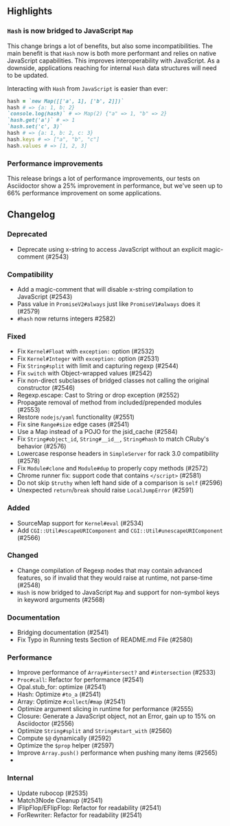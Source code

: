 <!--
### Internal
### Added
### Removed
### Deprecated
### Performance
### Fixed
### Documentation
-->

## Highlights

### `Hash` is now bridged to JavaScript `Map`

This change brings a lot of benefits, but also some incompatibilities. The main benefit is that `Hash` now is both more performant and relies on native JavaScript capabilities.
This improves interoperability with JavaScript. As a downside, applications reaching for internal `Hash` data structures will need to be updated.

Interacting with `Hash` from `JavaScript` is easier than ever:

```ruby
hash = `new Map([['a', 1], ['b', 2]])`
hash # => {a: 1, b: 2}
`console.log(hash)` # => Map(2) {"a" => 1, "b" => 2}
`hash.get('a')` # => 1
`hash.set('c', 3)`
hash # => {a: 1, b: 2, c: 3}
hash.keys # => ["a", "b", "c"]
hash.values # => [1, 2, 3]
```

### Performance improvements

This release brings a lot of performance improvements, our tests on Asciidoctor show a 25% improvement in performance, but we've seen up to 66% performance improvement on some applications.

## Changelog

### Deprecated

- Deprecate using x-string to access JavaScript without an explicit magic-comment (#2543)

### Compatibility

- Add a magic-comment that will disable x-string compilation to JavaScript (#2543)
- Pass value in `PromiseV2#always` just like `PromiseV1#always` does it (#2579)
- `#hash` now returns integers #2582)

### Fixed

- Fix `Kernel#Float` with `exception:` option (#2532)
- Fix `Kernel#Integer` with `exception:` option (#2531)
- Fix `String#split` with limit and capturing regexp (#2544)
- Fix `switch` with Object-wrapped values (#2542)
- Fix non-direct subclasses of bridged classes not calling the original constructor (#2546)
- Regexp.escape: Cast to String or drop exception (#2552)
- Propagate removal of method from included/prepended modules (#2553)
- Restore `nodejs/yaml` functionality (#2551)
- Fix sine `Range#size` edge cases (#2541)
- Use a Map instead of a POJO for the jsid_cache (#2584)
- Fix `String#object_id`, `String#__id__`, `String#hash` to match CRuby's behavior (#2576)
- Lowercase response headers in `SimpleServer` for rack 3.0 compatibility (#2578)
- Fix `Module#clone` and `Module#dup` to properly copy methods (#2572)
- Chrome runner fix: support code that contains `</script>` (#2581)
- Do not skip `$truthy` when left hand side of a comparison is `self` (#2596)
- Unexpected `return`/`break` should raise `LocalJumpError` (#2591)

### Added

- SourceMap support for `Kernel#eval` (#2534)
- Add `CGI::Util#escapeURIComponent` and `CGI::Util#unescapeURIComponent` (#2566)

### Changed

- Change compilation of Regexp nodes that may contain advanced features, so if invalid that they would raise at runtime, not parse-time (#2548)
- `Hash` is now bridged to JavaScript `Map` and support for non-symbol keys in keyword arguments (#2568)

### Documentation

- Bridging documentation (#2541)
- Fix Typo in Running tests Section of README.md File (#2580)

### Performance

- Improve performance of `Array#intersect?` and `#intersection` (#2533)
- `Proc#call`: Refactor for performance (#2541)
- Opal.stub_for: optimize (#2541)
- Hash: Optimize `#to_a` (#2541)
- Array: Optimize `#collect`/`#map` (#2541)
- Optimize argument slicing in runtime for performance (#2555)
- Closure: Generate a JavaScript object, not an Error, gain up to 15% on Asciidoctor (#2556)
- Optimize `String#split` and `String#start_with` (#2560)
- Compute `$@` dynamically (#2592)
- Optimize the `$prop` helper (#2597)
- Improve `Array.push()` performance when pushing many items (#2565)
- 

### Internal

- Update rubocop (#2535)
- Match3Node Cleanup (#2541)
- IFlipFlop/EFlipFlop: Refactor for readability (#2541)
- ForRewriter: Refactor for readability (#2541)
